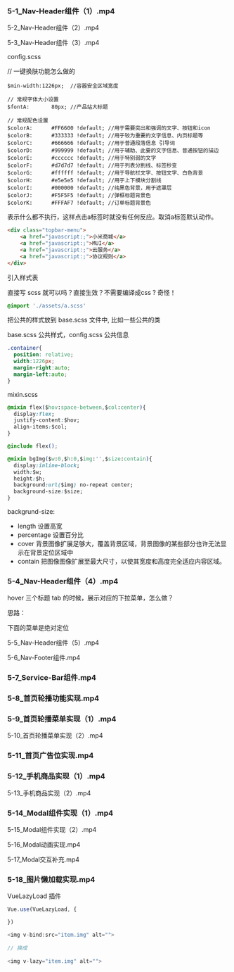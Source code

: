 ###  5-1_Nav-Header组件（1）.mp4

5-2_Nav-Header组件（2）.mp4

5-3_Nav-Header组件（3）.mp4



config.scss

// 一键换肤功能怎么做的

```
$min-width:1226px;  //容器安全区域宽度

// 常规字体大小设置
$fontA:       80px; //产品站大标题

// 常规配色设置
$colorA:      #FF6600 !default; //用于需要突出和强调的文字、按钮和icon
$colorB:      #333333 !default; //用于较为重要的文字信息、内页标题等
$colorC:      #666666 !default; //用于普通段落信息 引导词
$colorD:      #999999 !default; //用于辅助、此要的文字信息、普通按钮的描边
$colorE:      #cccccc !default; //用于特别弱的文字
$colorF:      #d7d7d7 !default; //用于列表分割线、标签秒变
$colorG:      #ffffff !default; //用于导航栏文字、按钮文字、白色背景
$colorH:      #e5e5e5 !default; //用于上下模块分割线
$colorI:      #000000 !default; //纯黑色背景，用于遮罩层
$colorJ:      #F5F5F5 !default; //弹框标题背景色
$colorK:      #FFFAF7 !default; //订单标题背景色
```



表示什么都不执行，这样点击a标签时就没有任何反应。取消a标签默认动作。

```html
<div class="topbar-menu">
	<a href="javascript:;">小米商城</a>
	<a href="javascript:;">MUI</a>
	<a href="javascript:;">云服务</a>
	<a href="javascript:;">协议规则</a>
</div>
```

引入样式表

直接写 scss 就可以吗？直接生效？不需要编译成css ? 奇怪！

```css
@import './assets/a.scss'
```

把公共的样式放到 base.scss 文件中, 比如一些公共的类

base.scss 公共样式，config.scss 公共信息

```css
.container{
  position: relative;
  width:1226px;
  margin-right:auto;
  margin-left:auto;
}
```

mixin.scss

```css
@mixin flex($hov:space-between,$col:center){
  display:flex;
  justify-content:$hov;
  align-items:$col;
}

@include flex(); 

@mixin bgImg($w:0,$h:0,$img:'',$size:contain){
  display:inline-block;
  width:$w;
  height:$h;
  background:url($img) no-repeat center;
  background-size:$size;
}
```

backgrund-size: 

+ length 设置高宽
+ percentage 设置百分比
+ cover  背景图像扩展足够大，覆盖背景区域，背景图像的某些部分也许无法显示在背景定位区域中
+ contain 把图像图像扩展至最大尺寸，以使其宽度和高度完全适应内容区域。



### 5-4_Nav-Header组件（4）.mp4

hover 三个标题 tab 的时候，展示对应的下拉菜单，怎么做？

思路：

下面的菜单是绝对定位







5-5_Nav-Header组件（5）.mp4

5-6_Nav-Footer组件.mp4

###     5-7_Service-Bar组件.mp4
###     5-8_首页轮播功能实现.mp4
###     5-9_首页轮播菜单实现（1）.mp4
5-10_首页轮播菜单实现（2）.mp4

###     5-11_首页广告位实现.mp4
###     5-12_手机商品实现（1）.mp4
5-13_手机商品实现（2）.mp4

###     5-14_Modal组件实现（1）.mp4
5-15_Modal组件实现（2）.mp4

5-16_Modal动画实现.mp4

5-17_Modal交互补充.mp4

###     5-18_图片懒加载实现.mp4



VueLazyLoad 插件

```js
Vue.use(VueLazyLoad, {

})

<img v-bind:src="item.img" alt="">
  
// 换成
 
<img v-lazy="item.img" alt="">
  
```





